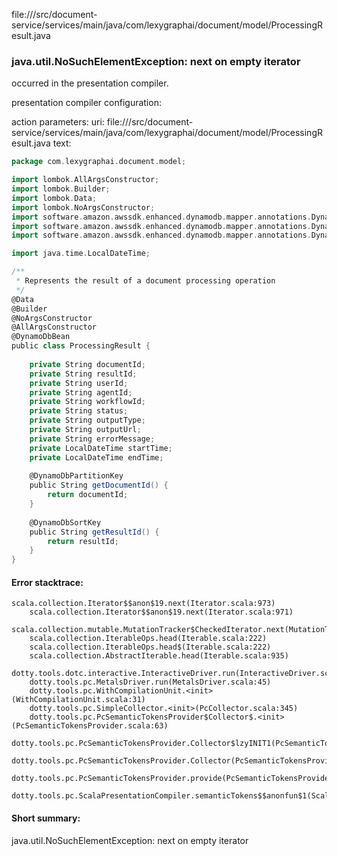 file://<WORKSPACE>/src/document-service/services/main/java/com/lexygraphai/document/model/ProcessingResult.java
### java.util.NoSuchElementException: next on empty iterator

occurred in the presentation compiler.

presentation compiler configuration:


action parameters:
uri: file://<WORKSPACE>/src/document-service/services/main/java/com/lexygraphai/document/model/ProcessingResult.java
text:
```scala
package com.lexygraphai.document.model;

import lombok.AllArgsConstructor;
import lombok.Builder;
import lombok.Data;
import lombok.NoArgsConstructor;
import software.amazon.awssdk.enhanced.dynamodb.mapper.annotations.DynamoDbBean;
import software.amazon.awssdk.enhanced.dynamodb.mapper.annotations.DynamoDbPartitionKey;
import software.amazon.awssdk.enhanced.dynamodb.mapper.annotations.DynamoDbSortKey;

import java.time.LocalDateTime;

/**
 * Represents the result of a document processing operation
 */
@Data
@Builder
@NoArgsConstructor
@AllArgsConstructor
@DynamoDbBean
public class ProcessingResult {
    
    private String documentId;
    private String resultId;
    private String userId;
    private String agentId;
    private String workflowId;
    private String status;
    private String outputType;
    private String outputUrl;
    private String errorMessage;
    private LocalDateTime startTime;
    private LocalDateTime endTime;
    
    @DynamoDbPartitionKey
    public String getDocumentId() {
        return documentId;
    }
    
    @DynamoDbSortKey
    public String getResultId() {
        return resultId;
    }
}

```



#### Error stacktrace:

```
scala.collection.Iterator$$anon$19.next(Iterator.scala:973)
	scala.collection.Iterator$$anon$19.next(Iterator.scala:971)
	scala.collection.mutable.MutationTracker$CheckedIterator.next(MutationTracker.scala:76)
	scala.collection.IterableOps.head(Iterable.scala:222)
	scala.collection.IterableOps.head$(Iterable.scala:222)
	scala.collection.AbstractIterable.head(Iterable.scala:935)
	dotty.tools.dotc.interactive.InteractiveDriver.run(InteractiveDriver.scala:164)
	dotty.tools.pc.MetalsDriver.run(MetalsDriver.scala:45)
	dotty.tools.pc.WithCompilationUnit.<init>(WithCompilationUnit.scala:31)
	dotty.tools.pc.SimpleCollector.<init>(PcCollector.scala:345)
	dotty.tools.pc.PcSemanticTokensProvider$Collector$.<init>(PcSemanticTokensProvider.scala:63)
	dotty.tools.pc.PcSemanticTokensProvider.Collector$lzyINIT1(PcSemanticTokensProvider.scala:63)
	dotty.tools.pc.PcSemanticTokensProvider.Collector(PcSemanticTokensProvider.scala:63)
	dotty.tools.pc.PcSemanticTokensProvider.provide(PcSemanticTokensProvider.scala:88)
	dotty.tools.pc.ScalaPresentationCompiler.semanticTokens$$anonfun$1(ScalaPresentationCompiler.scala:109)
```
#### Short summary: 

java.util.NoSuchElementException: next on empty iterator
